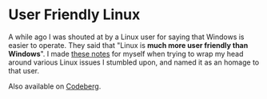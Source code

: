 # User Friendly Linux
A while ago I was shouted at by a Linux user for saying that Windows is easier to operate. They said that "Linux is **much more user friendly than Windows**". I made [these notes](https://github.com/Alaknar/UserFriendlyLinux/blob/main/LinuxIsUserFriendly.md) for myself when trying to wrap my head around various Linux issues I stumbled upon, and named it as an homage to that user.

Also available on [Codeberg](https://codeberg.org/Alaknar/UserFriendlyLinux/src/branch/main).
